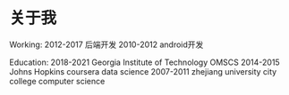 # 关于我


Working:
2012-2017 后端开发
2010-2012 android开发

Education:
2018-2021 Georgia Institute of Technology OMSCS
2014-2015 Johns Hopkins coursera data science
2007-2011 zhejiang university city college computer science
